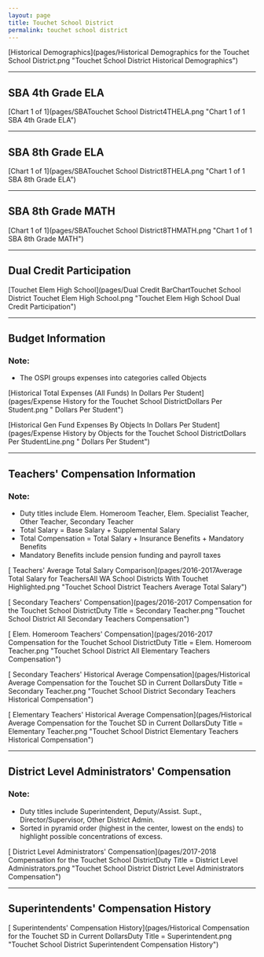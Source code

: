 ```yaml
---
layout: page
title: Touchet School District
permalink: touchet school district
---
```



[Historical Demographics](pages/Historical Demographics for the Touchet School District.png "Touchet School District Historical Demographics")

___

## SBA 4th Grade ELA

[Chart 1 of 1](pages/SBATouchet School District4THELA.png "Chart 1 of 1 SBA 4th Grade ELA")


___

## SBA 8th Grade ELA

[Chart 1 of 1](pages/SBATouchet School District8THELA.png "Chart 1 of 1 SBA 8th Grade ELA")


___

## SBA 8th Grade MATH

[Chart 1 of 1](pages/SBATouchet School District8THMATH.png "Chart 1 of 1 SBA 8th Grade MATH")


___

## Dual Credit Participation

[Touchet Elem   High School](pages/Dual Credit BarChartTouchet School District Touchet Elem   High School.png "Touchet Elem   High School Dual Credit Participation")


___

## Budget Information
### Note:
- The OSPI groups expenses into categories called Objects

[Historical Total Expenses (All Funds) In Dollars Per Student](pages/Expense History for the Touchet School DistrictDollars Per Student.png " Dollars Per Student")

[Historical Gen Fund Expenses By Objects In Dollars Per Student](pages/Expense History by Objects for the Touchet School DistrictDollars Per StudentLine.png " Dollars Per Student")


___

## Teachers' Compensation Information
### Note:
- Duty titles include Elem. Homeroom Teacher, Elem. Specialist Teacher, Other Teacher, Secondary Teacher
- Total Salary = Base Salary + Supplemental Salary
- Total Compensation = Total Salary + Insurance Benefits + Mandatory Benefits
- Mandatory Benefits include pension funding and payroll taxes

[ Teachers' Average Total Salary Comparison](pages/2016-2017Average Total Salary for TeachersAll WA School Districts With Touchet Highlighted.png "Touchet School District Teachers Average Total Salary")

[ Secondary Teachers' Compensation](pages/2016-2017 Compensation for the Touchet School DistrictDuty Title = Secondary Teacher.png "Touchet School District All Secondary Teachers Compensation")

[ Elem. Homeroom Teachers' Compensation](pages/2016-2017 Compensation for the Touchet School DistrictDuty Title = Elem. Homeroom Teacher.png "Touchet School District All Elementary Teachers Compensation")

[ Secondary Teachers' Historical Average Compensation](pages/Historical Average Compensation for the Touchet SD in Current DollarsDuty Title = Secondary Teacher.png "Touchet School District Secondary Teachers Historical Compensation")

[ Elementary Teachers' Historical Average Compensation](pages/Historical Average Compensation for the Touchet SD in Current DollarsDuty Title = Elementary Teacher.png "Touchet School District Elementary Teachers Historical Compensation")


___

## District Level Administrators' Compensation

### Note:
- Duty titles include Superintendent, Deputy/Assist. Supt., Director/Supervisor, Other District Admin.
- Sorted in pyramid order (highest in the center, lowest on the ends) to highlight possible concentrations of excess.

[ District Level Administrators' Compensation](pages/2017-2018 Compensation for the Touchet School DistrictDuty Title = District Level Administrators.png "Touchet School District District Level Administrators Compensation")


___

## Superintendents' Compensation History

[ Superintendents' Compensation History](pages/Historical Compensation for the Touchet SD in Current DollarsDuty Title = Superintendent.png "Touchet School District Superintendent Compensation History")

